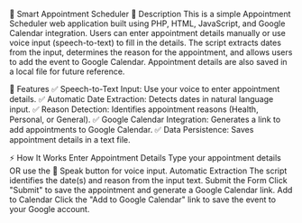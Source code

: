 📅 Smart Appointment Scheduler
📝 Description
This is a simple Appointment Scheduler web application built using PHP, HTML, JavaScript, and Google Calendar integration. Users can enter appointment details manually or use voice input (speech-to-text) to fill in the details. The script extracts dates from the input, determines the reason for the appointment, and allows users to add the event to Google Calendar. Appointment details are also saved in a local file for future reference.

🚀 Features
✅ Speech-to-Text Input: Use your voice to enter appointment details.
✅ Automatic Date Extraction: Detects dates in natural language input.
✅ Reason Detection: Identifies appointment reasons (Health, Personal, or General).
✅ Google Calendar Integration: Generates a link to add appointments to Google Calendar.
✅ Data Persistence: Saves appointment details in a text file.

⚡ How It Works
Enter Appointment Details
Type your appointment details OR use the 🎤 Speak button for voice input.
Automatic Extraction
The script identifies the date(s) and reason from the input text.
Submit the Form
Click "Submit" to save the appointment and generate a Google Calendar link.
Add to Calendar
Click the "Add to Google Calendar" link to save the event to your Google account.
